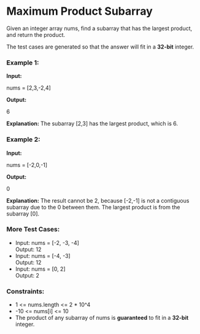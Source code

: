 # **Maximum Product Subarray**

Given an integer array nums, find a subarray that has the largest product, and return the product.

The test cases are generated so that the answer will fit in a **32-bit** integer.

### **Example 1:**

**Input:**

nums \= \[2,3,-2,4\]

**Output:**

6

**Explanation:** The subarray \[2,3\] has the largest product, which is 6\.

### **Example 2:**

**Input:**

nums \= \[-2,0,-1\]

**Output:**

0

**Explanation:** The result cannot be 2, because \[-2,-1\] is not a contiguous subarray due to the 0 between them. The largest product is from the subarray \[0\].

### **More Test Cases:**

* Input: nums \= \[-2, \-3, \-4\]  
  Output: 12  
* Input: nums \= \[-4, \-3\]  
  Output: 12  
* Input: nums \= \[0, 2\]  
  Output: 2

### **Constraints:**

* 1 \<= nums.length \<= 2 \* 10^4  
* \-10 \<= nums\[i\] \<= 10  
* The product of any subarray of nums is **guaranteed** to fit in a **32-bit** integer.